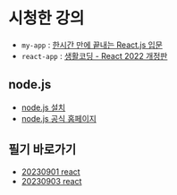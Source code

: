 # 시청한 강의
- `my-app` : [한시간 만에 끝내는 React.js 입문](https://youtu.be/6GECT2Jrr_g)
- `react-app` : [생활코딩 - React 2022 개정판](https://www.youtube.com/playlist?list=PLuHgQVnccGMCOGstdDZvH41x0Vtvwyxu7)

## node.js
- [node.js 설치](https://youtu.be/5l4nma-WbHs)
- [node.js 공식 홈페이지](https://nodejs.org/en)

## 필기 바로가기
- [20230901 react](https://github.com/bbungbbun/study-react/blob/master/text/20230901%20react.md)
- [20230903 react](https://github.com/bbungbbun/study-react/blob/master/text/20230903%20react.md)